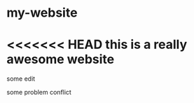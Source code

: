 # my-website

<<<<<<< HEAD
this is a really awesome website
=======
some edit

some problem conflict
